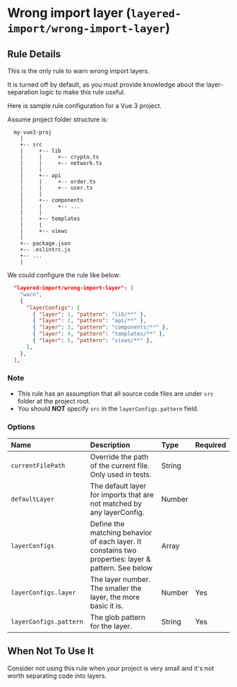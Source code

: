 # Wrong import layer (`layered-import/wrong-import-layer`)

<!-- end auto-generated rule header -->

## Rule Details

This is the only rule to warn wrong import layers.

It is turned off by default, as you must provide knowledge about the layer-separation logic to make this rule useful.

Here is sample rule configuration for a Vue 3 project.

Assume project folder structure is:

```
  my-vue3-proj
    |
    +-- src
    |     +-- lib
    |     |     +-- crypto.ts
    |     |     +-- network.ts
    |     |
    |     +-- api
    |     |     +-- order.ts
    |     |     +-- user.ts
    |     |
    |     +-- components
    |     |     +-- ...
    |     |
    |     +-- templates
    |     |
    |     +-- views
    |
    +-- package.json
    +-- .eslintrc.js
    +-- ...
    |
```

We could configure the rule like below:

```json
  "layered-import/wrong-import-layer": [
    "warn",
    {
      "layerConfigs": [
        { "layer": 1, "pattern": "lib/**" },
        { "layer": 2, "pattern": "api/**" },
        { "layer": 3, "pattern": "components/**" },
        { "layer": 4, "pattern": "templates/**" },
        { "layer": 5, "pattern": "views/**" },
      ],
    },
  ],
```

### Note

* This rule has an assumption that all source code files are under ``src`` folder at the project root.
* You should **NOT** specify ``src`` in the ``layerConfigs.pattern`` field.

### Options

| Name                           | Description                                                                                         | Type   | Required |
| :----------------------------- | :-------------------------------------------------------------------------------------------------- | :----- | :------- |
| `currentFilePath`              | Override the path of the current file. Only used in tests.                                          | String |          |
| `defaultLayer`                 | The default layer for imports that are not matched by any layerConfig.                              | Number |          |
| `layerConfigs`                 | Define the matching behavior of each layer. It constains two properties: layer & pattern. See below | Array  |          |
| `layerConfigs.layer`           | The layer number. The smaller the layer, the more basic it is.                                      | Number | Yes      |
| `layerConfigs.pattern`         | The glob pattern for the layer.                                                                     | String | Yes      |

## When Not To Use It

Consider not using this rule when your project is very small and it's not worth separating code into layers.
